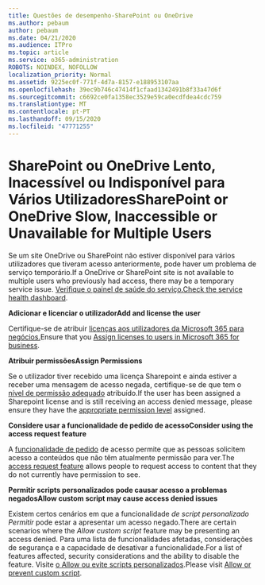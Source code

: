 ```yaml
---
title: Questões de desempenho-SharePoint ou OneDrive
ms.author: pebaum
author: pebaum
ms.date: 04/21/2020
ms.audience: ITPro
ms.topic: article
ms.service: o365-administration
ROBOTS: NOINDEX, NOFOLLOW
localization_priority: Normal
ms.assetid: 9225ec0f-771f-4d7a-8157-e188953107aa
ms.openlocfilehash: 39ec9b746c47414f1cfaad1342491b8f33a47d6f
ms.sourcegitcommit: c6692ce0fa1358ec3529e59ca0ecdfdea4cdc759
ms.translationtype: MT
ms.contentlocale: pt-PT
ms.lasthandoff: 09/15/2020
ms.locfileid: "47771255"
---
```

# <a name="sharepoint-or-onedrive-slow-inaccessible-or-unavailable-for-multiple-users"></a><span data-ttu-id="89c1b-102">SharePoint ou OneDrive Lento, Inacessível ou Indisponível para Vários Utilizadores</span><span class="sxs-lookup"><span data-stu-id="89c1b-102">SharePoint or OneDrive Slow, Inaccessible or Unavailable for Multiple Users</span></span>

<span data-ttu-id="89c1b-103">Se um site OneDrive ou SharePoint não estiver disponível para vários utilizadores que tiveram acesso anteriormente, pode haver um problema de serviço temporário.</span><span class="sxs-lookup"><span data-stu-id="89c1b-103">If a OneDrive or SharePoint site is not available to multiple users who previously had access, there may be a temporary service issue.</span></span> <span data-ttu-id="89c1b-104">[Verifique o painel de saúde do serviço.](https://portal.office.com/adminportal/home#/servicehealth)</span><span class="sxs-lookup"><span data-stu-id="89c1b-104">[Check the service health dashboard](https://portal.office.com/adminportal/home#/servicehealth).</span></span>

<span data-ttu-id="89c1b-105">**Adicionar e licenciar o utilizador**</span><span class="sxs-lookup"><span data-stu-id="89c1b-105">**Add and license the user**</span></span>

<span data-ttu-id="89c1b-106">Certifique-se de atribuir [licenças aos utilizadores da Microsoft 365 para negócios.](https://docs.microsoft.com/microsoft-365/admin/add-users/add-users)</span><span class="sxs-lookup"><span data-stu-id="89c1b-106">Ensure that you [Assign licenses to users in Microsoft 365 for business](https://docs.microsoft.com/microsoft-365/admin/add-users/add-users).</span></span>


<span data-ttu-id="89c1b-107">**Atribuir permissões**</span><span class="sxs-lookup"><span data-stu-id="89c1b-107">**Assign Permissions**</span></span>

<span data-ttu-id="89c1b-108">Se o utilizador tiver recebido uma licença Sharepoint e ainda estiver a receber uma mensagem de acesso negada, certifique-se de que tem o [nível de permissão adequado](https://docs.microsoft.com/sharepoint/understanding-permission-levels) atribuído.</span><span class="sxs-lookup"><span data-stu-id="89c1b-108">If the user has been assigned a Sharepoint license and is still receiving an access denied message, please ensure they have the [appropriate permission level](https://docs.microsoft.com/sharepoint/understanding-permission-levels) assigned.</span></span>

<span data-ttu-id="89c1b-109">**Considere usar a funcionalidade de pedido de acesso**</span><span class="sxs-lookup"><span data-stu-id="89c1b-109">**Consider using the access request feature**</span></span>

<span data-ttu-id="89c1b-110">A [funcionalidade de pedido](https://support.office.com/article/Set-up-and-manage-access-requests-94B26E0B-2822-49D4-929A-8455698654B3) de acesso permite que as pessoas solicitem acesso a conteúdos que não têm atualmente permissão para ver.</span><span class="sxs-lookup"><span data-stu-id="89c1b-110">The [access request feature](https://support.office.com/article/Set-up-and-manage-access-requests-94B26E0B-2822-49D4-929A-8455698654B3) allows people to request access to content that they do not currently have permission to see.</span></span>

<span data-ttu-id="89c1b-111">**Permitir scripts personalizados pode causar acesso a problemas negados**</span><span class="sxs-lookup"><span data-stu-id="89c1b-111">**Allow custom script may cause access denied issues**</span></span>

<span data-ttu-id="89c1b-112">Existem certos cenários em que a funcionalidade *de script personalizado Permitir* pode estar a apresentar um acesso negado.</span><span class="sxs-lookup"><span data-stu-id="89c1b-112">There are certain scenarios where the *Allow custom script* feature may be presenting an access denied.</span></span> <span data-ttu-id="89c1b-113">Para uma lista de funcionalidades afetadas, considerações de segurança e a capacidade de desativar a funcionalidade.</span><span class="sxs-lookup"><span data-stu-id="89c1b-113">For a list of features affected, security considerations and the ability to disable the feature.</span></span> <span data-ttu-id="89c1b-114">Visite [o Allow ou evite scripts personalizados](https://docs.microsoft.com/sharepoint/allow-or-prevent-custom-script).</span><span class="sxs-lookup"><span data-stu-id="89c1b-114">Please visit [Allow or prevent custom script](https://docs.microsoft.com/sharepoint/allow-or-prevent-custom-script).</span></span>

